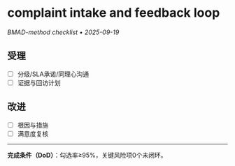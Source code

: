 # complaint intake and feedback loop

_BMAD-method checklist • 2025-09-19_

## 受理

- [ ] 分级/SLA承诺/同理心沟通
- [ ] 证据与回访计划

## 改进

- [ ] 根因与措施
- [ ] 满意度复核

---

**完成条件（DoD）**：勾选率≥95%，关键风险项0个未闭环。
